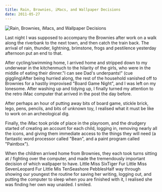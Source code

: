 ```yaml
---
title: Rain, Brownies, iMacs, and Wallpaper Decisions
date: 2011-05-27
---
```


![Rain, Brownies, iMacs, and Wallpaper Decisions](https://source.unsplash.com/03UCoidYvXw/1600x900)

Last night I was supposed to accompany the Brownies after work on a walk along the riverbank to the next town, and then catch the train back. The arrival of rain, thunder, lightning, brimstone, frogs and pestilence yesterday afternoon put an end to that.

After cycling/swimming home, I arrived home and stripped down to my underwear in the kitchenmuch to the hilarity of the girls, who were in the middle of eating their dinner."I can see Dad's underpants!" (cue giggling)After being hurried along, the rest of the household vanished off to Brownies for a hastily improvised "Board Game Night", and I was left on my lonesome. After washing up and tidying up, I finally turned my attention to the retro iMac computer that arrived in the post the day before.

After perhaps an hour of putting away bits of board game, stickle brick, lego, pens, pencils, and bits of unknown toy, I realised what it must be like to work on an archeological dig.

Finally, the iMac took pride of place in the playroom, and the drudgery started of creating an account for each child, logging in, removing nearly all the icons, and giving them immediate access to the things they will need (a fantastic word processor called "Bean", and a paint program called "Paintbox").

When the children arrived home from Brownies, they each took turns sitting at / fighting over the computer, and made the tremendously important decision of which wallpaper to have. Little Miss SixTiger Fur Little Miss SevenLeopard Fur Little Mis TenSeashore PebblesHalf way through showing our youngest the routine for saving her writing, logging out, and putting the computer to sleep when you are finished with it, I realised she was finding her own way unaided. I smiled.